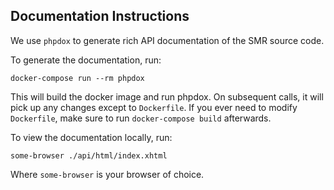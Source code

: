 Documentation Instructions
--------------------------
We use `phpdox` to generate rich API documentation of the SMR source code.

To generate the documentation, run:

```
docker-compose run --rm phpdox
```

This will build the docker image and run phpdox. On subsequent calls, it
will pick up any changes except to `Dockerfile`. If you ever need to modify
`Dockerfile`, make sure to run `docker-compose build` afterwards.

To view the documentation locally, run:

```
some-browser ./api/html/index.xhtml
```

Where `some-browser` is your browser of choice.

